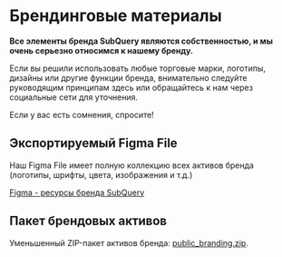 # Брендинговые материалы

**Все элементы бренда SubQuery являются собственностью, и мы очень серьезно относимся к нашему бренду.**

Если вы решили использовать любые торговые марки, логотипы, дизайны или другие функции бренда, внимательно следуйте руководящим принципам здесь или обращайтесь к нам через социальные сети для уточнения.

Если у вас есть сомнения, спросите!

## Экспортируемый Figma File

Наш Figma File имеет полную коллекцию всех активов бренда (логотипы, шрифты, цвета, изображения и т.д.)

[Figma - ресурсы бренда SubQuery](https://www.figma.com/file/AaCXaOcElrlbxq8fz39sJU/SubQuery-Brand-Resources?node-id=3%3A2)

## Пакет брендовых активов

Уменьшенный ZIP-пакет активов бренда: [public_branding.zip](https://static.subquery.network/public_branding.zip).
